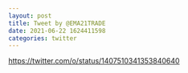 ```yaml
--- 
layout: post 
title: Tweet by @EMA21TRADE 
date: 2021-06-22 1624411598 
categories: twitter 
--- 
```

https://twitter.com/o/status/1407510341353840640